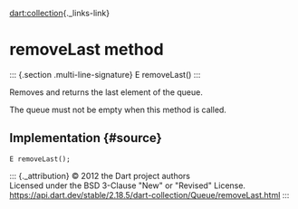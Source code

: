 [dart:collection](../../dart-collection/dart-collection-library){._links-link}

removeLast method
=================

::: {.section .multi-line-signature}
E removeLast()
:::

Removes and returns the last element of the queue.

The queue must not be empty when this method is called.

Implementation {#source}
--------------

``` {.language-dart data-language="dart"}
E removeLast();
```

::: {._attribution}
© 2012 the Dart project authors\
Licensed under the BSD 3-Clause \"New\" or \"Revised\" License.\
<https://api.dart.dev/stable/2.18.5/dart-collection/Queue/removeLast.html>
:::
